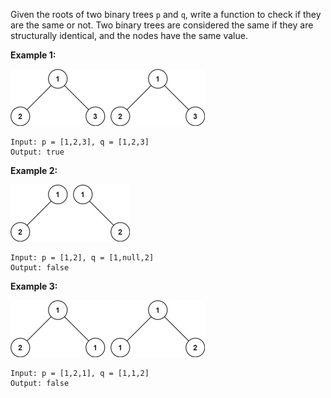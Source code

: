 Given the roots of two binary trees `p` and `q`, write a function to check if they are the same or not. Two binary trees are considered the same if they are structurally identical, and the nodes have the same value.

**Example 1:**

![image](../problems/images/ex1.jpg)

```
Input: p = [1,2,3], q = [1,2,3]
Output: true
```

**Example 2:**

![image](../problems/images/ex2.jpg)

```
Input: p = [1,2], q = [1,null,2]
Output: false
```

**Example 3:**

![image](../problems/images/ex3.jpg)

```
Input: p = [1,2,1], q = [1,1,2]
Output: false
```

